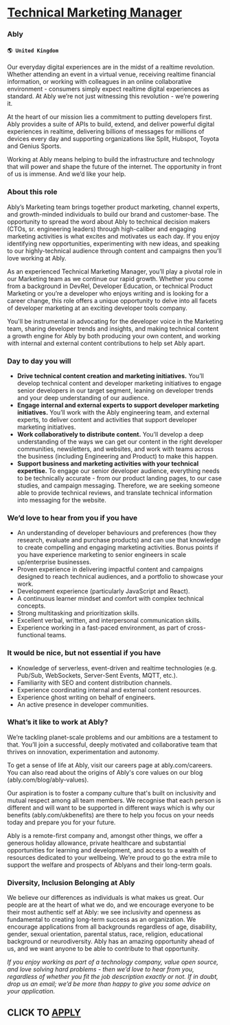 # [Technical Marketing Manager](https://www.remotewlb.com/apply/technical-marketing-manager-78911)  
### Ably  
#### `🌎 United Kingdom`  

Our everyday digital experiences are in the midst of a realtime revolution. Whether attending an event in a virtual venue, receiving realtime financial information, or working with colleagues in an online collaborative environment - consumers simply expect realtime digital experiences as standard. At Ably we’re not just witnessing this revolution - we’re powering it.

At the heart of our mission lies a commitment to putting developers first. Ably provides a suite of APIs to build, extend, and deliver powerful digital experiences in realtime, delivering billions of messages for millions of devices every day and supporting organizations like Split, Hubspot, Toyota and Genius Sports.

Working at Ably means helping to build the infrastructure and technology that will power and shape the future of the internet. The opportunity in front of us is immense. And we’d like your help.

###  **About this role**

Ably’s Marketing team brings together product marketing, channel experts, and growth-minded individuals to build our brand and customer-base. The opportunity to spread the word about Ably to technical decision makers (CTOs, sr. engineering leaders) through high-caliber and engaging marketing activities is what excites and motivates us each day. If you enjoy identifying new opportunities, experimenting with new ideas, and speaking to our highly-technical audience through content and campaigns then you’ll love working at Ably.

As an experienced Technical Marketing Manager, you’ll play a pivotal role in our Marketing team as we continue our rapid growth. Whether you come from a background in DevRel, Developer Education, or technical Product Marketing or you’re a developer who enjoys writing and is looking for a career change, this role offers a unique opportunity to delve into all facets of developer marketing at an exciting developer tools company.

You'll be instrumental in advocating for the developer voice in the Marketing team, sharing developer trends and insights, and making technical content a growth engine for Ably by both producing your own content, and working with internal and external content contributions to help set Ably apart.

###  **Day to day you will**

  *  **Drive technical content creation and marketing initiatives.** You’ll develop technical content and developer marketing initiatives to engage senior developers in our target segment, leaning on developer trends and your deep understanding of our audience.
  *  **Engage internal and external experts to support developer marketing initiatives.** You’ll work with the Ably engineering team, and external experts, to deliver content and activities that support developer marketing initiatives.
  *  **Work collaboratively to distribute content.** You’ll develop a deep understanding of the ways we can get our content in the right developer communities, newsletters, and websites, and work with teams across the business (including Engineering and Product) to make this happen.
  *  **Support business and marketing activities with your technical expertise.** To engage our senior developer audience, everything needs to be technically accurate - from our product landing pages, to our case studies, and campaign messaging. Therefore, we are seeking someone able to provide technical reviews, and translate technical information into messaging for the website.

###  **We’d love to hear from you if you have**

  * An understanding of developer behaviours and preferences (how they research, evaluate and purchase products) and can use that knowledge to create compelling and engaging marketing activities. Bonus points if you have experience marketing to senior engineers in scale up/enterprise businesses.
  * Proven experience in delivering impactful content and campaigns designed to reach technical audiences, and a portfolio to showcase your work.
  * Development experience (particularly JavaScript and React).
  * A continuous learner mindset and comfort with complex technical concepts.
  * Strong multitasking and prioritization skills.
  * Excellent verbal, written, and interpersonal communication skills.
  * Experience working in a fast-paced environment, as part of cross-functional teams.

###  **It would be nice, but not essential if you have**

  * Knowledge of serverless, event-driven and realtime technologies (e.g. Pub/Sub, WebSockets, Server-Sent Events, MQTT, etc.).
  * Familiarity with SEO and content distribution channels.
  * Experience coordinating internal and external content resources.
  * Experience ghost writing on behalf of engineers.
  * An active presence in developer communities.

###  **What’s it like to work at Ably?**

We’re tackling planet-scale problems and our ambitions are a testament to that. You’ll join a successful, deeply motivated and collaborative team that thrives on innovation, experimentation and autonomy.

To get a sense of life at Ably, visit our careers page at ably.com/careers. You can also read about the origins of Ably's core values on our blog (ably.com/blog/ably-values).

Our aspiration is to foster a company culture that's built on inclusivity and mutual respect among all team members. We recognise that each person is different and will want to be supported in different ways which is why our benefits (ably.com/ukbenefits) are there to help you focus on your needs today and prepare you for your future.

Ably is a remote-first company and, amongst other things, we offer a generous holiday allowance, private healthcare and substantial opportunities for learning and development, and access to a wealth of resources dedicated to your wellbeing. We’re proud to go the extra mile to support the welfare and prospects of Ablyans and their long-term goals.

###  **Diversity, Inclusion Belonging at Ably**

We believe our differences as individuals is what makes us great. Our people are at the heart of what we do, and we encourage everyone to be their most authentic self at Ably: we see inclusivity and openness as fundamental to creating long-term success as an organization. We encourage applications from all backgrounds regardless of age, disability, gender, sexual orientation, parental status, race, religion, educational background or neurodiversity. Ably has an amazing opportunity ahead of us, and we want anyone to be able to contribute to that opportunity.

 _If you enjoy working as part of a technology company, value open source, and love solving hard problems - then we’d love to hear from you, regardless of whether you fit the job description exactly or not. If in doubt, drop us an email; we’d be more than happy to give you some advice on your application._

  
## CLICK TO [APPLY](https://www.remotewlb.com/apply/technical-marketing-manager-78911)

